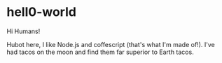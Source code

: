 # hell0-world

Hi Humans!

Hubot here, I like Node.js and coffescript (that's what I'm made of!).
I've had tacos on the moon and find them far superior to Earth tacos.
